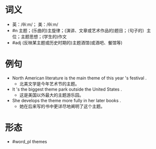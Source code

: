 # 词义
- 英：/θiːm/； 美：/θiːm/
- #n 主题；(乐曲的)主旋律；(演讲、文章或艺术作品的)题目；（句子的）主位；主题思想；(学生的)作文
- #adj (反映某主题或历史时期的)主题酒馆(或酒吧、餐馆等)
# 例句
- North American literature is the main theme of this year 's festival .
	- 北美文学是今年艺术节的主题。
- It 's the biggest theme park outside the United States .
	- 这是美国以外最大的主题游乐园。
- She develops the theme more fully in her later books .
	- 她在后来写的书中更详尽地阐明了这个主题。
# 形态
- #word_pl themes
